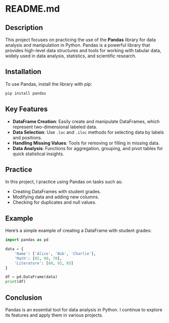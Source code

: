 # README.md

## Description

This project focuses on practicing the use of the **Pandas** library for data analysis and manipulation in Python. Pandas is a powerful library that provides high-level data structures and tools for working with tabular data, widely used in data analysis, statistics, and scientific research.

## Installation

To use Pandas, install the library with pip:

```bash
pip install pandas
```

## Key Features

- **DataFrame Creation**: Easily create and manipulate DataFrames, which represent two-dimensional labeled data.
- **Data Selection**: Use `.loc` and `.iloc` methods for selecting data by labels and positions.
- **Handling Missing Values**: Tools for removing or filling in missing data.
- **Data Analysis**: Functions for aggregation, grouping, and pivot tables for quick statistical insights.

## Practice

In this project, I practice using Pandas on tasks such as:

- Creating DataFrames with student grades.
- Modifying data and adding new columns.
- Checking for duplicates and null values.

## Example

Here’s a simple example of creating a DataFrame with student grades:

```python
import pandas as pd

data = {
    'Name': ['Alice', 'Bob', 'Charlie'],
    'Math': [85, 90, 78],
    'Literature': [88, 92, 85]
}

df = pd.DataFrame(data)
print(df)
```

## Conclusion

Pandas is an essential tool for data analysis in Python. I continue to explore its features and apply them in various projects.
